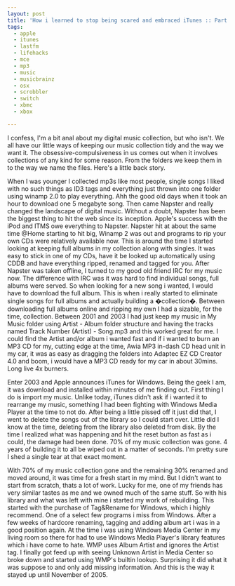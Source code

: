 ```yaml
---
layout: post
title: 'How i learned to stop being scared and embraced iTunes :: Part 1'
tags:
  - apple
  - itunes
  - lastfm
  - lifehacks
  - mce
  - mp3
  - music
  - musicbrainz
  - osx
  - scrobbler
  - switch
  - xbmc
  - xbox

---
```


I confess, I'm a bit anal about my digital music collection, but who isn't. We all have our little ways of keeping our music collection tidy and the way we want it. The obsessive-compulsiveness in us comes out when it involves collections of any kind for some reason. From the folders we keep them in to the way we name the files. Here's a little back story.

When I was younger I collected mp3s like most people, single songs I liked with no such things as ID3 tags and everything just thrown into one folder using winamp 2.0 to play everything. Ahh the good old days when it took an hour to download one 5 megabyte song. Then came Napster and really changed the landscape of digital music. Without a doubt, Napster has been the biggest thing to hit the web since its inception. Apple's success with the iPod and ITMS<strong> </strong>owe everything to Napster. Napster hit at about the same time @Home starting to hit big, Winamp 2 was out and programs to rip your own CDs were relatively available now. This is around the time I started looking at keeping full albums in my collection along with singles. It was easy to stick in one of my CDs, have it be looked up automatically using CDDB and have everything ripped, renamed and tagged for you. After Napster was taken offline, I turned to my good old friend IRC for my music now. The difference with IRC was it was hard to find individual songs, full albums were served. So when looking for a new song i wanted, I would have to download the full album. This is when i really started to eliminate single songs for full albums and actually building a �collection�. Between downloading full albums online and ripping my own I had a sizable, for the time, collection. Between 2001 and 2003 I had just keep my music in My Music folder using Artist - Album folder structure and having the tracks named Track Number (Artist) - Song.mp3 and this worked great for me. I could find the Artist and/or album i wanted fast and if i wanted to burn an MP3 CD for my, cutting edge at the time, Awia MP3 in-dash CD head unit in my car, it was as easy as dragging the folders into Adaptec EZ CD Creator 4.0 and boom, i would have a MP3 CD ready for my car in about 30mins. Long live 4x burners.

Enter 2003 and Apple announces iTunes for Windows. Being the geek I am, it was download and installed within minutes of me finding out. First thing I do is import my music. Unlike today, iTunes didn't ask if i wanted it to rearrange my music, something I had been fighting with Windows Media Player at the time to not do. After being a little pissed off it just did that, I went to delete the songs out of the library so I could start over. Little did I know at the time, deleting from the library also deleted from disk. By the time I realized what was happening and hit the reset button as fast as i could, the damage had been done. 70% of my music collection was gone. 4 years of building it to all be wiped out in a matter of seconds. I'm pretty sure I shed a single tear at that exact moment.

With 70% of my music collection gone and the remaining 30% renamed and moved around, it was time for a fresh start in my mind. But I didn't want to start from scratch, thats a lot of work. Lucky for me, one of my friends has very similar tastes as me and we owned much of the same stuff. So with his library and what was left with mine i started my work of rebuilding. This started with the purchase of Tag&amp;Rename for Windows, which i highly recommend. One of a select few programs i miss from Windows. After a few weeks of hardcore renaming, tagging and adding album art i was in a good position again. At the time i was using Windows Media Center in my living room so there for had to use Windows Media Player's library features which i have come to hate. WMP uses Album Artist and ignores the Artist tag. I finally got feed up with seeing Unknown Artist in Media Center so broke down and started using WMP's builtin lookup. Surprising it did what it was suppose to and only add missing information. And this is the way it stayed up until November of 2005.

<!-- technorati tags start -->
<!-- technorati tags end -->
